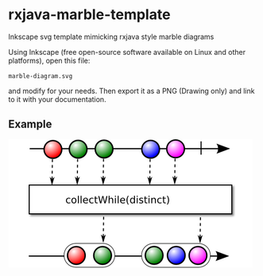 # rxjava-marble-template
Inkscape svg template mimicking rxjava style marble diagrams

Using Inkscape (free open-source software available on Linux and other platforms), open this file:

```
marble-diagram.svg
```

and modify for your needs. Then export it as a PNG (Drawing only) and link to it with your documentation.

Example 
----------------
<img src="images/collectWhile.png?raw=true" />

